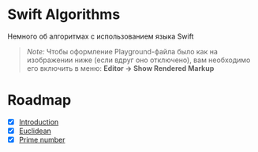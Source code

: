 # Swift Algorithms
Немного об алгоритмах с использованием языка Swift

> *Note:* Чтобы оформление Playground-файла было как на изображении ниже (если вдруг оно отключено), вам необходимо его включить в меню: **Editor -> Show Rendered Markup**

# Roadmap

* [x] [Introduction](https://github.com/riley-usagi/SwiftAlgorithms/blob/master/SwiftAlgorithms.playground/Pages/Introduction.xcplaygroundpage/Contents.swift)
* [x] [Euclidean](https://github.com/riley-usagi/SwiftAlgorithms/blob/master/SwiftAlgorithms.playground/Pages/Euclidean.xcplaygroundpage/Contents.swift)
* [x] [Prime number](https://github.com/riley-usagi/SwiftAlgorithms/blob/master/SwiftAlgorithms.playground/Pages/Prime%20numbers.xcplaygroundpage/Contents.swift)
